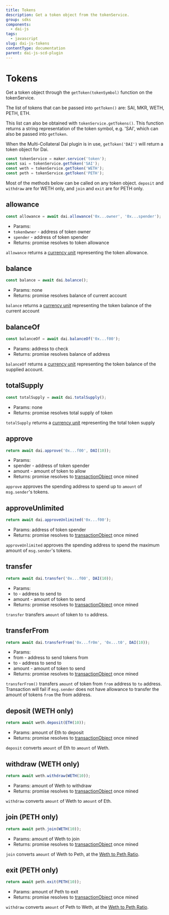 ```yaml
---
title: Tokens
description: Get a token object from the tokenService.
group: sdks
components:
  - dai-js
tags:
  - javascript
slug: dai-js-tokens
contentType: documentation
parent: dai-js-scd-plugin
---
```


# Tokens

Get a token object through the `getToken(tokenSymbol)` function on the tokenService.

The list of tokens that can be passed into `getToken()` are: SAI, MKR, WETH, PETH, ETH.

This list can also be obtained with `tokenService.getTokens()`. This function returns a string representation of the token symbol, e.g. 'SAI', which can also be passed into `getToken`.

When the Multi-Collateral Dai plugin is in use, `getToken('DAI')` will return a token object for Dai.

```javascript
const tokenService = maker.service('token');
const sai = tokenService.getToken('SAI');
const weth = tokenService.getToken('WETH');
const peth = tokenService.getToken('PETH');
```

Most of the methods below can be called on any token object. `deposit` and `withdraw` are for WETH only, and `join` and `exit` are for PETH only.

## allowance

```javascript
const allowance = await dai.allowance('0x...owner', '0x...spender');
```

- Params:
- `tokenOwner` - address of token owner
- `spender` - address of token spender
- Returns: promise resolves to token allowance

`allowance` returns a [currency unit](https://makerdao.com/documentation/#units) representing the token allowance.

## balance

```javascript
const balance = await dai.balance();
```

- Params: none
- Returns: promise resolves balance of current account

`balance` returns a [currency unit](https://makerdao.com/documentation/#units) representing the token balance of the current account

## balanceOf

```javascript
const balanceOf = await dai.balanceOf('0x...f00');
```

- Params: address to check
- Returns: promise resolves balance of address

`balanceOf` returns a [currency unit](https://makerdao.com/documentation/#units) representing the token balance of the supplied account.

## totalSupply

```javascript
const totalSupply = await dai.totalSupply();
```

- Params: none
- Returns: promise resolves total supply of token

`totalSupply` returns a [currency unit](https://makerdao.com/documentation/#units) representing the total token supply

## approve

```javascript
return await dai.approve('0x...f00', DAI(10));
```

- Params:
- spender - address of token spender
- amount - amount of token to allow
- Returns: promise resolves to [transactionObject](https://makerdao.com/documentation/#transactions) once mined

`approve` approves the spending address to spend up to `amount` of `msg.sender`'s tokens.

## approveUnlimited

```javascript
return await dai.approveUnlimited('0x...f00');
```

- Params: address of token spender
- Returns: promise resolves to [transactionObject](https://makerdao.com/documentation/#transactions) once mined

`approveUnlimited` approves the spending address to spend the maximum amount of `msg.sender`'s tokens.

## transfer

```javascript
return await dai.transfer('0x...f00', DAI(10));
```

- Params:
- to - address to send to
- amount - amount of token to send
- Returns: promise resolves to [transactionObject](https://makerdao.com/documentation/#transactions) once mined

`transfer` transfers `amount` of token to `to` address.

## transferFrom

```javascript
return await dai.transferFrom('0x...fr0m', '0x...t0', DAI(10));
```

- Params:
- from - address to send tokens from
- to - address to send to
- amount - amount of token to send
- Returns: promise resolves to [transactionObject](https://makerdao.com/documentation/#transactions) once mined

`transferFrom()` transfers `amount` of token from `from` address to `to` address. Transaction will fail if `msg.sender` does not have allowance to transfer the amount of tokens `from` the from address.

## deposit (WETH only)

```javascript
return await weth.deposit(ETH(10));
```

- Params: amount of Eth to deposit
- Returns: promise resolves to [transactionObject](https://makerdao.com/documentation/#transactions) once mined

`deposit` converts `amount` of Eth to `amount` of Weth.

## withdraw (WETH only)

```javascript
return await weth.withdraw(WETH(10));
```

- Params: amount of Weth to withdraw
- Returns: promise resolves to [transactionObject](https://makerdao.com/documentation/#transactions) once mined

`withdraw` converts `amount` of Weth to `amount` of Eth.

## join (PETH only)

```javascript
return await peth.join(WETH(10));
```

- Params: amount of Weth to join
- Returns: promise resolves to [transactionObject](https://makerdao.com/documentation/#transactions) once mined

`join` converts `amount` of Weth to Peth, at the [Weth to Peth Ratio](https://makerdao.com/documentation/#getwethtopethratio).

## exit (PETH only)

```javascript
return await peth.exit(PETH(10));
```

- Params: amount of Peth to exit
- Returns: promise resolves to [transactionObject](https://makerdao.com/documentation/#transactions) once mined

`withdraw` converts `amount` of Peth to Weth, at the [Weth to Peth Ratio](https://makerdao.com/documentation/#getwethtopethratio).
